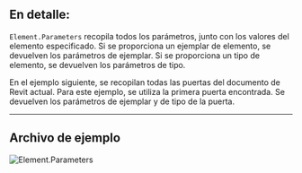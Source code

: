 ## En detalle:
`Element.Parameters` recopila todos los parámetros, junto con los valores del elemento especificado. Si se proporciona un ejemplar de elemento, se devuelven los parámetros de ejemplar. Si se proporciona un tipo de elemento, se devuelven los parámetros de tipo.

En el ejemplo siguiente, se recopilan todas las puertas del documento de Revit actual. Para este ejemplo, se utiliza la primera puerta encontrada. Se devuelven los parámetros de ejemplar y de tipo de la puerta.
___
## Archivo de ejemplo

![Element.Parameters](./Revit.Elements.Element.Parameters_img.jpg)
